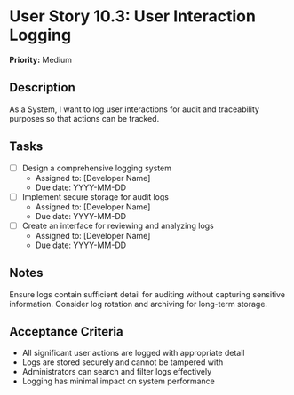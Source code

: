 # User Story 10.3: User Interaction Logging

**Priority:** Medium

## Description
As a System, I want to log user interactions for audit and traceability purposes so that actions can be tracked.

## Tasks
- [ ] Design a comprehensive logging system
  - Assigned to: [Developer Name]
  - Due date: YYYY-MM-DD
- [ ] Implement secure storage for audit logs
  - Assigned to: [Developer Name]
  - Due date: YYYY-MM-DD
- [ ] Create an interface for reviewing and analyzing logs
  - Assigned to: [Developer Name]
  - Due date: YYYY-MM-DD

## Notes
Ensure logs contain sufficient detail for auditing without capturing sensitive information. Consider log rotation and archiving for long-term storage.

## Acceptance Criteria
- All significant user actions are logged with appropriate detail
- Logs are stored securely and cannot be tampered with
- Administrators can search and filter logs effectively
- Logging has minimal impact on system performance
